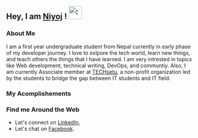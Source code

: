 ## Hey, I am [Niyoj](https://www.github.com/niyoj) ! <img src="https://raw.githubusercontent.com/MartinHeinz/MartinHeinz/master/wave.gif" alt=":wave:" width="35px"/>

### About Me
I am a first year undergraduate student from Nepal currently in early phase of my developer journey. I love to exlpore the tech world, learn new things, and teach others the things that I have learned. I am very intrested in topics like Web development, technical writing, DevOps, and communtiy. Also, I am currently Associate member at [TECHsetu](https://www.techsetu.org), a non-profit organization led by the students to bridge the gap between IT students and IT field.  

### My Acomplishements

### Find me Around the Web
- Let's connect on [LinkedIn](https://www.linkedin.com/in/niyoj),
- Let's chat on [Facebook](https://www.fb.com/oliniyoj).